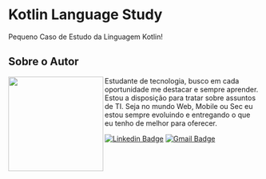 # Kotlin Language Study
Pequeno Caso de Estudo da Linguagem Kotlin!
## Sobre o Autor
<img align="left" width="190" height="190" margin-right="150px" src="https://ik.imagekit.io/jxh2cd8a5y/1560645176370_qO8A5rcAJ.jfif?ik-sdk-version=javascript-1.4.3&updatedAt=1659636074409"> Estudante de tecnologia, busco em cada oportunidade me destacar e sempre aprender. Estou a disposição para tratar sobre assuntos de TI. Seja no mundo Web, Mobile ou Sec eu estou sempre evoluindo e entregando o que eu tenho de melhor para oferecer.

[![Linkedin Badge](https://img.shields.io/badge/-Marcelo_Vieira-blue?style=flat-square&logo=Linkedin&logoColor=white&link=https://www.linkedin.com/in/marcelo-vieira-sousa/)](https://www.linkedin.com/in/marcelo-vieira-sousa/)  [![Gmail Badge](https://img.shields.io/badge/-marcelovieira.tec@gmail.com-c14438?style=flat-square&logo=Gmail&logoColor=white&link=mailto:marcelovieira.tec@gmail.com)](mailto:marcelovieira.tec@gmail.com)

